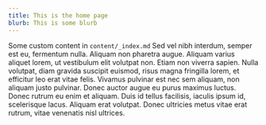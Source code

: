 ```yaml
---
title: This is the home page
blurb: This is some blurb
---
```


Some custom content in `content/_index.md` Sed vel nibh interdum, semper est eu, fermentum nulla. Aliquam non pharetra augue. Aliquam varius aliquet lorem, ut vestibulum elit volutpat non. Etiam non viverra sapien. Nulla volutpat, diam gravida suscipit euismod, risus magna fringilla lorem, et efficitur leo erat vitae felis. Vivamus pulvinar est nec sem aliquam, non aliquam justo pulvinar. Donec auctor augue eu purus maximus luctus. Donec rutrum eu enim et aliquam. Duis id tellus facilisis, iaculis ipsum id, scelerisque lacus. Aliquam erat volutpat. Donec ultricies metus vitae erat rutrum, vitae venenatis nisl ultrices.
